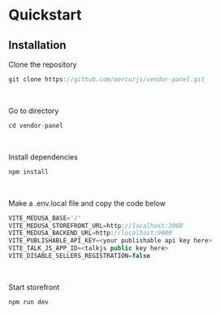 # Quickstart

## Installation
Clone the repository

```js
git clone https://github.com/mercurjs/vendor-panel.git
```
&nbsp;

Go to directory
```js
cd vendor-panel
```
&nbsp;

Install dependencies
```js
npm install
```
&nbsp;

Make a .env.local file and copy the code below
```js
VITE_MEDUSA_BASE='/'
VITE_MEDUSA_STOREFRONT_URL=http://localhost:3000
VITE_MEDUSA_BACKEND_URL=http://localhost:9000
VITE_PUBLISHABLE_API_KEY=<your publishable api key here>
VITE_TALK_JS_APP_ID=<talkjs public key here>
VITE_DISABLE_SELLERS_REGISTRATION=false 
```
&nbsp;

Start storefront
```js
npm run dev
```